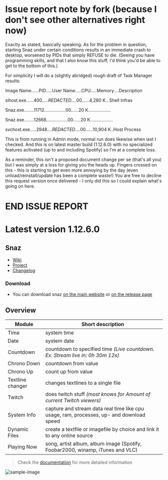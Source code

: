 # Issue report note by fork (because I don't see other alternatives right now)

Exactly as stated, basically speaking. As for the problem in question, starting Snaz under certain conditions results in an immediate crash to desktop, worsened by PIDs that simply REFUSE to die. (Seeing you have programming skills, and that I also know this stuff, I'd think you'd be able to get to the bottom of this.)

For simplicity I will do a (slightly abridged) rough draft of Task Manager results:

Image Name......PID.....User Name.....CPU.....Memory....Description

sihost.exe......400.....*REDACTED*....00......4,280 K...Shell Infras

Snaz.exe........11712.................00......20 K..................

Snaz.exe........12668.................00......20 K..................

svchost.exe.....2948....*REDACTED*....00......10,904 K..Host Process

This is from running in Admin mode, normal run does likewise when last I checked. And this is on latest master build (1.12.6.0) with no specialized features activated (up to and including Spotify) so I'm at a complete loss.

As a reminder, this isn't a proposed document change per se (that's all you) but I was simply at a loss for giving you the heads up. Fingers crossed on this - this is starting to get even more annoying by the day (even unload/reinstall/update has been a complete waste!) You are free to decline this request version once delivered - I only did this so I could explain what's going on here.

# END ISSUE REPORT

# Latest version 1.12.6.0

## Snaz

- [Wiki](https://github.com/JimmyAppelt/Snaz/wiki )
- [Project](http://jimmyappelt.be/preview/snaz)
- [Changelog](http://jimmyappelt.be/Downloads/Software/Snaz/releasenotes.txt)

### Download

- You can download snaz [on the main website](http://jimmyappelt.be/preview/snaz/) or [on the release page](https://github.com/JimmyAppelt/Snaz/releases) 

## Overview

Module | Short description
------------ | -------------
Time | system time
Date | system date
Countdown | countdown to specified time *(Live countdown. Ex. Stream live in: 0h 30m 12s)*
Chrono Down | countdown from value
Chrono Up | count up from value
Textline changer | changes textlines to a single file
Twitch | does twitch stuff *(most knows for Amount of current Twitch viewers)*
System Info | capture and stream data real time like cpu usage, ram, processes, up- and download speed
Dynamic Files | create a textfile or imagefile by choice and link it to any online source
Playing Now | song, artist album, album image (Spotify, Foobar2000, winamp, iTunes and VLC)


> Check the [documentation](https://github.com/JimmyAppelt/Snaz/wiki) for more detailed information

![sample-image](https://i.gyazo.com/985dabdbf42b9dc28ec9ac4f3bd71a6c.png)

